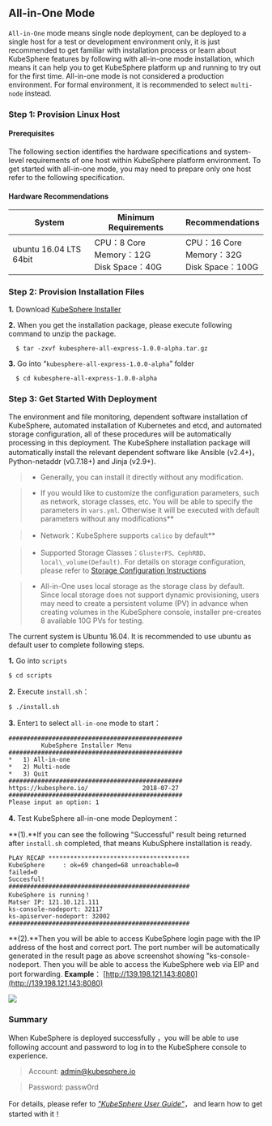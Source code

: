 ##  All-in-One Mode


`All-in-One` mode means single node deployment, can be deployed to a single host for a test or development environment only, it is just recommended to get familiar with installation process or learn about KubeSphere features by following with all-in-one mode installation, which means it can help you to get KubeSphere platform up and running to try out for the first time.  All-in-one mode is not considered a production environment. For formal environment, it is recommended to select `multi-node` instead.


### Step 1: Provision Linux Host

#### Prerequisites

The following section identifies the hardware specifications and system-level requirements of one host within KubeSphere platform environment. To get started with all-in-one mode, you may need to prepare only one host refer to the following specification.

#### Hardware Recommendations

| System | Minimum Requirements |  Recommendations |
| --- | --- | --- |
| ubuntu 16.04 LTS 64bit | CPU：8 Core <br/> Memory：12G <br/> Disk Space：40G | CPU：16 Core <br/> Memory：32G <br/> Disk Space：100G |



###  Step 2: Provision Installation Files

**1.**  Download [KubeSphere Installer](https://drive.yunify.com/s/DZ8FAIEaKfU98JT)


**2.**  When you get the installation package, please execute following command to unzip the package.

```
  $ tar -zxvf kubesphere-all-express-1.0.0-alpha.tar.gz
```

**3.** Go into “`kubesphere-all-express-1.0.0-alpha`” folder

```
  $ cd kubesphere-all-express-1.0.0-alpha
```


###  Step 3: Get Started With Deployment



The environment and file monitoring, dependent software installation of KubeSphere, automated installation of Kubernetes and etcd, and automated storage configuration, all of these procedures will be automatically processing in this deployment. The KubeSphere installation package will automatically install the relevant dependent software like Ansible (v2.4+)，Python-netaddr (v0.7.18+) and Jinja (v2.9+).



> - Generally, you can install it directly without any modification.

> - If you would like to customize the configuration parameters, such as network, storage classes, etc. You will be able to specify the parameters in  `vars.yml`. Otherwise it will be executed with default parameters without any modifications**

> - Network：KubeSphere supports `calico` by default**

> - Supported Storage Classes：`GlusterFS、CephRBD、local\_volume(Default)`. For details on storage configuration, please refer to [Storage Configuration Instructions](#storage-configuration-instructions)

> - All-in-One uses local storage as the storage class by default. Since local storage does not support dynamic provisioning, users may need to create a persistent volume (PV) in advance when creating volumes in the KubeSphere console, installer pre-creates 8 available 10G PVs for testing.




The current system is Ubuntu 16.04. It is recommended to use ubuntu as default user to complete following steps.

**1.** Go into `scripts`

```
$ cd scripts
```

**2.** Execute `install.sh`：

```
$ ./install.sh
```

**3.** Enter`1` to select `all-in-one` mode to start：

```
################################################
         KubeSphere Installer Menu
################################################
*   1) All-in-one
*   2) Multi-node
*   3) Quit
################################################
https://kubesphere.io/               2018-07-27
################################################
Please input an option: 1

```


**4.** Test KubeSphere all-in-one mode Deployment：

**(1).**If you can see the following "Successful" result being returned after `install.sh` completed, that means KubuSphere installation is ready.

```
PLAY RECAP ***************************************
KubeSphere     : ok=69 changed=68 unreachable=0 
failed=0
Succesful!
##################################################
KubeSphere is running！
Matser IP: 121.10.121.111
ks-console-nodeport: 32117
ks-apiserver-nodeport: 32002
##################################################
```

**(2).**Then you will be able to access KubeSphere login page with the IP address of the host and correct port. The port number will be automatically generated in the result page as above screenshot showing "ks-console-nodeport. Then you will be able to access the KubeSphere web via EIP and port forwarding. **Example**： [http://139.198.121.143:8080](http://139.198.121.143:8080)
<br/>

![](/pic02.png)

###  Summary
When KubeSphere is deployed successfully ，you will be able to use following account and password to log in to the KubeSphere console to experience.

> Account: admin@kubesphere.io 

> Password: passw0rd

For details, please refer to [*"KubeSphere User Guide"*](https://kubesphere.qingcloud.com)， and learn how to get started with it！

